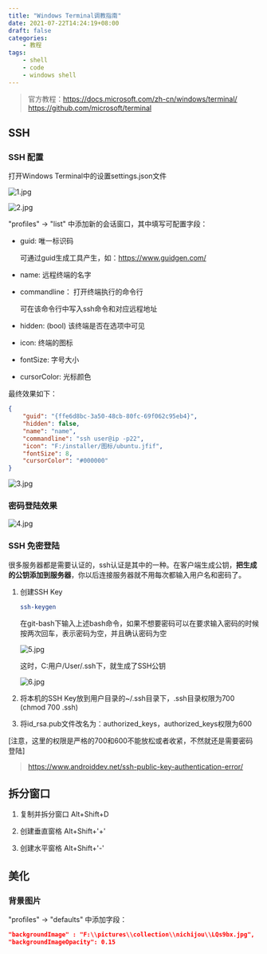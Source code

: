 ```yaml
---
title: "Windows Terminal调教指南"
date: 2021-07-22T14:24:19+08:00
draft: false
categories:
    - 教程
tags:
    - shell
    - code
    - windows shell
---
```


> 官方教程：https://docs.microsoft.com/zh-cn/windows/terminal/
> https://github.com/microsoft/terminal

## SSH

### SSH 配置

打开Windows Terminal中的设置settings.json文件

![1.jpg](https://i.loli.net/2021/07/22/8JU3DX51VPCaeMu.jpg)

![2.jpg](https://i.loli.net/2021/07/22/YhzG8ScvQxOU7ow.jpg)

"profiles" → "list" 中添加新的会话窗口，其中填写可配置字段：

- guid: 唯一标识码
    
    可通过guid生成工具产生，如：https://www.guidgen.com/

- name: 远程终端的名字
- commandline： 打开终端执行的命令行
  
    可在该命令行中写入ssh命令和对应远程地址

- hidden: (bool) 该终端是否在选项中可见
- icon: 终端的图标
- fontSize: 字号大小
- cursorColor: 光标颜色

最终效果如下：

```json
{
    "guid": "{ffe6d8bc-3a50-48cb-80fc-69f062c95eb4}",
    "hidden": false,
    "name": "name",
    "commandline": "ssh user@ip -p22",
    "icon": "F:/installer/图标/ubuntu.jfif",
    "fontSize": 8,
    "cursorColor": "#000000"
}
```

![3.jpg](https://i.loli.net/2021/07/22/kYwjXN6E3xlVvua.jpg)

### 密码登陆效果

![4.jpg](https://i.loli.net/2021/07/22/HPZlzfaAjqTed4I.jpg)

### SSH 免密登陆

很多服务器都是需要认证的，ssh认证是其中的一种。在客户端生成公钥，**把生成的公钥添加到服务器**，你以后连接服务器就不用每次都输入用户名和密码了。

1. 创建SSH Key

    ```bash
    ssh-keygen
    ```

    在git-bash下输入上述bash命令，如果不想要密码可以在要求输入密码的时候按两次回车，表示密码为空，并且确认密码为空

    ![5.jpg](https://i.loli.net/2021/07/22/2RaeMUkWjzTQo4C.jpg)

    这时，C:用户/User/.ssh下，就生成了SSH公钥

    ![6.jpg](https://i.loli.net/2021/07/22/9kRXbMidF6qNxoH.jpg)

2. 将本机的SSH Key放到用户目录的~/.ssh目录下，.ssh目录权限为700 (chmod 700 .ssh)

3. 将id_rsa.pub文件改名为：authorized_keys，authorized_keys权限为600 

[注意，这里的权限是严格的700和600不能放松或者收紧，不然就还是需要密码登陆]

>https://www.androiddev.net/ssh-public-key-authentication-error/

## 拆分窗口

1. 复制并拆分窗口 Alt+Shift+D

2. 创建垂直窗格 Alt+Shift+'+'

3. 创建水平窗格 Alt+Shift+'-'


## 美化

### 背景图片

"profiles" → "defaults" 中添加字段：

```json
"backgroundImage" : "F:\\pictures\\collection\\nichijou\\LQs9bx.jpg",
"backgroundImageOpacity": 0.15
```
